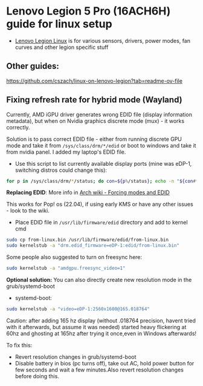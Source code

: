 
# Lenovo Legion 5 Pro (16ACH6H) guide for linux setup

- [Lenovo Legion Linux](https://github.com/johnfanv2/LenovoLegionLinux) is for various sensors, drivers, power modes, fan curves and other legion specific stuff

## Other guides:
https://github.com/cszach/linux-on-lenovo-legion?tab=readme-ov-file

## Fixing refresh rate for hybrid mode (Wayland)
Currently, AMD iGPU driver generates wrong EDID file (display information metadata), but when on Nvidia graphics discrete mode (mux) - it works correctly.

Solution is to pass correct EDID file - either from running discrete GPU mode and take it from `/sys/class/drm/*/edid` or boot to windows and take it from nvidia panel. I added my laptop's EDID file.

- Use this script to list currently available display ports (mine was eDP-1, switching distros could change this):
```sh
for p in /sys/class/drm/*/status; do con=${p%/status}; echo -n "${con#*/card?-}: "; cat $p; done
```

**Replacing EDID**:
More info in [Arch wiki - Forcing modes and EDID](https://wiki.archlinux.org/title/kernel_mode_setting#Forcing_modes_and_EDID)

This works for Pop! os (22.04), if using early KMS or have any other issues - look to the wiki.

- Place EDID file in `/usr/lib/firmware/edid` directory and add to kernel cmd
```sh
sudo cp from-linux.bin /usr/lib/firmware/edid/from-linux.bin
sudo kernelstub -a "drm.edid_firmware=eDP-1:edid/from-linux.bin"
```

Some people also suggested to turn on freesync here:

```sh
sudo kernelstub -a "amdgpu.freesync_video=1"
```


**Optional solution:** You can also directly create new resolution mode in the grub/systemd-boot


- systemd-boot:
```sh
sudo kernelstub -a "video=eDP-1:2560x1600@165.018764"
```

Caution: after adding 165 hz display (without .018764 precision, havent tried with it afterwards, but assume it was needed) started heavy flickering at 60hz and ghosting at 165hz after trying it once,even in Windows afterwards!

To fix this:
- Revert resolution changes in grub/systemd-boot
- Disable battery in bios (pc turns off), take out AC, hold power button for few seconds and wait a few minutes.Also revert resolution changes before doing this.
